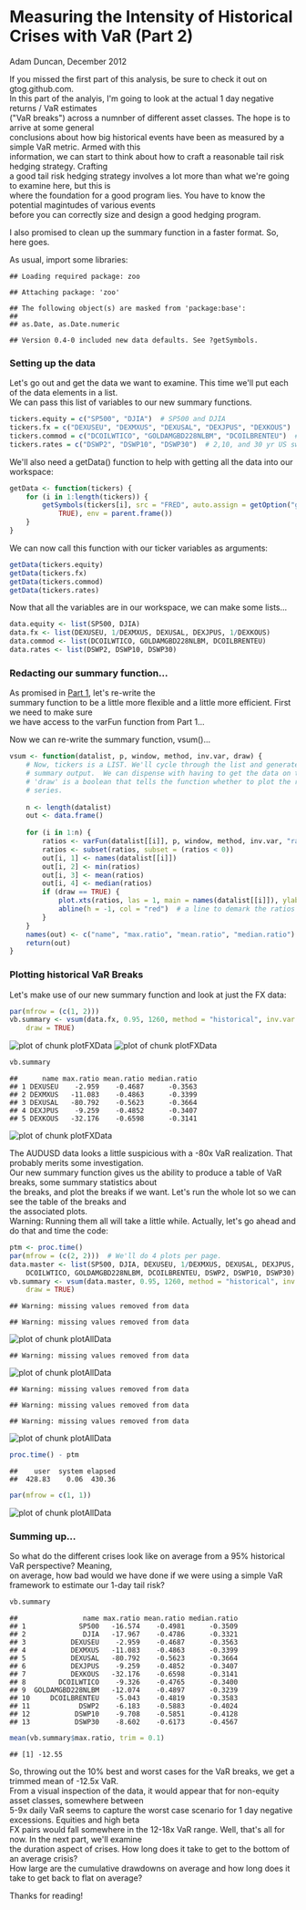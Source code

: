 Measuring the Intensity of Historical Crises with VaR (Part 2)
=================================================================
Adam Duncan, December 2012

If you missed the first part of this analysis, be sure to check it out on gtog.github.com.  
In this part of the analyis, I'm going to look at the actual 1 day negative returns / VaR estimates  
("VaR breaks") across a numnber of different asset classes. The hope is to arrive at some general  
conclusions about how big historical events have been as measured by a simple VaR metric. Armed with this  
information, we can start to think about how to craft a reasonable tail risk hedging strategy. Crafting  
a good tail risk hedging strategy involves a lot more than what we're going to examine here, but this is  
where the foundation for a good program lies. You have to know the potential magintudes of various events  
before you can correctly size and design a good hedging program.   

I also promised to clean up the summary function in a faster format. So, here goes.  

As usual, import some libraries:

```
## Loading required package: zoo
```

```
## Attaching package: 'zoo'
```

```
## The following object(s) are masked from 'package:base':
## 
## as.Date, as.Date.numeric
```

```
## Version 0.4-0 included new data defaults. See ?getSymbols.
```


### Setting up the data

Let's go out and get the data we want to examine. This time we'll put each of the data elements in a list.  
We can pass this list of variables to our new summary functions.  

```r
tickers.equity = c("SP500", "DJIA")  # SP500 and DJIA
tickers.fx = c("DEXUSEU", "DEXMXUS", "DEXUSAL", "DEXJPUS", "DEXKOUS")  # EURUSD, USDMXN, AUDUSD, USDJPY, and USDKRW
tickers.commod = c("DCOILWTICO", "GOLDAMGBD228NLBM", "DCOILBRENTEU")  # WTI and Gold
tickers.rates = c("DSWP2", "DSWP10", "DSWP30")  # 2,10, and 30 yr US swap rates.
```


We'll also need a getData() function to help with getting all the data into our workspace:  

```r
getData <- function(tickers) {
    for (i in 1:length(tickers)) {
        getSymbols(tickers[i], src = "FRED", auto.assign = getOption("getSymbols.auto.assign", 
            TRUE), env = parent.frame())
    }
}
```

We can now call this function with our ticker variables as arguments:   

```r
getData(tickers.equity)
getData(tickers.fx)
getData(tickers.commod)
getData(tickers.rates)
```


Now that all the variables are in our workspace, we can make some lists...  

```r
data.equity <- list(SP500, DJIA)
data.fx <- list(DEXUSEU, 1/DEXMXUS, DEXUSAL, DEXJPUS, 1/DEXKOUS)
data.commod <- list(DCOILWTICO, GOLDAMGBD228NLBM, DCOILBRENTEU)
data.rates <- list(DSWP2, DSWP10, DSWP30)
```


### Redacting our summary function...
As promised in [Part 1](http://gtog.github.com/finance/2013/03/27/tail-risk-part-1/), let's re-write the    
summary function to be a little more flexible and a little more efficient. First we need to make sure  
we have access to the varFun function from Part 1...  




Now we can re-write the summary function, vsum()...   

```r
vsum <- function(datalist, p, window, method, inv.var, draw) {
    # Now, tickers is a LIST. We'll cycle through the list and generate our
    # summary output.  We can dispense with having to get the data on the fly.
    # 'draw' is a boolean that tells the function whether to plot the ratio
    # series.
    
    n <- length(datalist)
    out <- data.frame()
    
    for (i in 1:n) {
        ratios <- varFun(datalist[[i]], p, window, method, inv.var, "ratios")
        ratios <- subset(ratios, subset = (ratios < 0))
        out[i, 1] <- names(datalist[[i]])
        out[i, 2] <- min(ratios)
        out[i, 3] <- mean(ratios)
        out[i, 4] <- median(ratios)
        if (draw == TRUE) {
            plot.xts(ratios, las = 1, main = names(datalist[[i]]), ylab = "act.ret/VaR est.")
            abline(h = -1, col = "red")  # a line to demark the ratios where actual return exactly equaled the VaR estimate.
        }
    }
    names(out) <- c("name", "max.ratio", "mean.ratio", "median.ratio")
    return(out)
}
```



### Plotting historical VaR Breaks  

Let's make use of our new summary function and look at just the FX data:  

```r
par(mfrow = (c(1, 2)))
vb.summary <- vsum(data.fx, 0.95, 1260, method = "historical", inv.var = FALSE, 
    draw = TRUE)
```

![plot of chunk plotFXData](figure/plotFXData1.png) ![plot of chunk plotFXData](figure/plotFXData2.png) 

```r
vb.summary
```

```
##      name max.ratio mean.ratio median.ratio
## 1 DEXUSEU    -2.959    -0.4687      -0.3563
## 2 DEXMXUS   -11.083    -0.4863      -0.3399
## 3 DEXUSAL   -80.792    -0.5623      -0.3664
## 4 DEXJPUS    -9.259    -0.4852      -0.3407
## 5 DEXKOUS   -32.176    -0.6598      -0.3141
```

![plot of chunk plotFXData](figure/plotFXData3.png) 


The AUDUSD data looks a little suspicious with a -80x VaR realization. That probably merits some investigation.  
Our new summary function gives us the ability to produce a table of VaR breaks, some summary statistics about  
the breaks, and plot the breaks if we want. Let's run the whole lot so we can see the table of the breaks and  
the associated plots.  
Warning: Running them all will take a little while. Actually, let's go ahead and do that and time the code:  


```r
ptm <- proc.time()
par(mfrow = (c(2, 2)))  # We'll do 4 plots per page.
data.master <- list(SP500, DJIA, DEXUSEU, 1/DEXMXUS, DEXUSAL, DEXJPUS, 1/DEXKOUS, 
    DCOILWTICO, GOLDAMGBD228NLBM, DCOILBRENTEU, DSWP2, DSWP10, DSWP30)
vb.summary <- vsum(data.master, 0.95, 1260, method = "historical", inv.var = FALSE, 
    draw = TRUE)
```

```
## Warning: missing values removed from data
```

```
## Warning: missing values removed from data
```

![plot of chunk plotAllData](figure/plotAllData1.png) 

```
## Warning: missing values removed from data
```

![plot of chunk plotAllData](figure/plotAllData2.png) 

```
## Warning: missing values removed from data
```

```
## Warning: missing values removed from data
```

```
## Warning: missing values removed from data
```

![plot of chunk plotAllData](figure/plotAllData3.png) 

```r
proc.time() - ptm
```

```
##    user  system elapsed 
##  428.83    0.06  430.36
```

```r
par(mfrow = c(1, 1))
```

![plot of chunk plotAllData](figure/plotAllData4.png) 


### Summing up...  
So what do the different crises look like on average from a 95% historical VaR perspective? Meaning,  
on average, how bad would we have done if we were using a simple VaR framework to estimate our 1-day tail risk?  

```r
vb.summary
```

```
##                name max.ratio mean.ratio median.ratio
## 1             SP500   -16.574    -0.4981      -0.3509
## 2              DJIA   -17.967    -0.4786      -0.3321
## 3           DEXUSEU    -2.959    -0.4687      -0.3563
## 4           DEXMXUS   -11.083    -0.4863      -0.3399
## 5           DEXUSAL   -80.792    -0.5623      -0.3664
## 6           DEXJPUS    -9.259    -0.4852      -0.3407
## 7           DEXKOUS   -32.176    -0.6598      -0.3141
## 8        DCOILWTICO    -9.326    -0.4765      -0.3400
## 9  GOLDAMGBD228NLBM   -12.074    -0.4897      -0.3239
## 10     DCOILBRENTEU    -5.043    -0.4819      -0.3583
## 11            DSWP2    -6.183    -0.5883      -0.4024
## 12           DSWP10    -9.708    -0.5851      -0.4128
## 13           DSWP30    -8.602    -0.6173      -0.4567
```

```r
mean(vb.summary$max.ratio, trim = 0.1)
```

```
## [1] -12.55
```


So, throwing out the 10% best and worst cases for the VaR breaks, we get a trimmed mean of -12.5x VaR.  
From a visual inspection of the data, it would appear that for non-equity asset classes, somewhere between  
5-9x daily VaR seems to capture the worst case scenario for 1 day negative excessions. Equities and high beta  
FX pairs would fall somewhere in the 12-18x VaR range. Well, that's all for now. In the next part, we'll examine  
the duration aspect of crises. How long does it take to get to the bottom of an average crisis?  
How large are the cumulative drawdowns on average and how long does it take to get back to flat on average?  

Thanks for reading!

